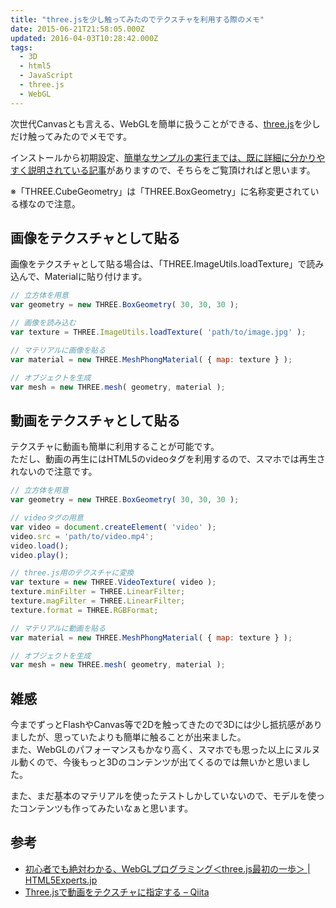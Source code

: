 ```yaml
---
title: "three.jsを少し触ってみたのでテクスチャを利用する際のメモ"
date: 2015-06-21T21:58:05.000Z
updated: 2016-04-03T10:28:42.000Z
tags: 
  - 3D
  - html5
  - JavaScript
  - three.js
  - WebGL
---
```



次世代Canvasとも言える、WebGLを簡単に扱うことができる、[three.js](http://threejs.org/)を少しだけ触ってみたのでメモです。

インストールから初期設定、[簡単なサンプルの実行までは、既に詳細に分かりやすく説明されている記事](https://html5experts.jp/yomotsu/5225/)がありますので、そちらをご覧頂ければと思います。

※「THREE.CubeGeometry」は「THREE.BoxGeometry」に名称変更されている様なので注意。


## 画像をテクスチャとして貼る

画像をテクスチャとして貼る場合は、「THREE.ImageUtils.loadTexture」で読み込んで、Materialに貼り付けます。

```javascript
// 立方体を用意
var geometry = new THREE.BoxGeometry( 30, 30, 30 );

// 画像を読み込む
var texture = THREE.ImageUtils.loadTexture( 'path/to/image.jpg' );

// マテリアルに画像を貼る
var material = new THREE.MeshPhongMaterial( { map: texture } );

// オブジェクトを生成
var mesh = new THREE.mesh( geometry, material );
```


## 動画をテクスチャとして貼る

テクスチャに動画も簡単に利用することが可能です。  
 ただし、動画の再生にはHTML5のvideoタグを利用するので、スマホでは再生されないので注意です。

```javascript
// 立方体を用意
var geometry = new THREE.BoxGeometry( 30, 30, 30 );

// videoタグの用意
var video = document.createElement( 'video' );
video.src = 'path/to/video.mp4';
video.load();
video.play();

// three.js用のテクスチャに変換
var texture = new THREE.VideoTexture( video );
texture.minFilter = THREE.LinearFilter;
texture.magFilter = THREE.LinearFilter;
texture.format = THREE.RGBFormat;

// マテリアルに動画を貼る
var material = new THREE.MeshPhongMaterial( { map: texture } );

// オブジェクトを生成
var mesh = new THREE.mesh( geometry, material );
```


## 雑感

今までずっとFlashやCanvas等で2Dを触ってきたので3Dには少し抵抗感がありましたが、思っていたよりも簡単に触ることが出来ました。  
 また、WebGLのパフォーマンスもかなり高く、スマホでも思った以上にヌルヌル動くので、今後もっと3Dのコンテンツが出てくるのでは無いかと思いました。

また、まだ基本のマテリアルを使ったテストしかしていないので、モデルを使ったコンテンツも作ってみたいなぁと思います。


## 参考

- [初心者でも絶対わかる、WebGLプログラミング＜three.js最初の一歩＞ | HTML5Experts.jp](https://html5experts.jp/yomotsu/5225/)
- [Three.jsで動画をテクスチャに指定する – Qiita](http://qiita.com/edo_m18/items/b697cba36de168e8a608)